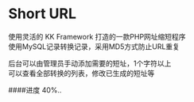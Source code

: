 Short URL
=====================
使用灵活的 KK Framework 打造的一款PHP网址缩短程序  
使用MySQL记录转换记录，采用MD5方式防止URL重复  

后台可以由管理员手动添加需要的短址，1个字符以上  
可以查看全部转换的列表，修改已生成的短址等  

####进度 40%..
